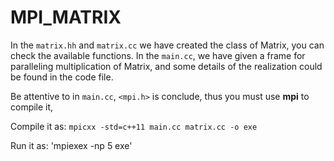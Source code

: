 # MPI_MATRIX #

In the `matrix.hh` and `matrix.cc` we have created the class of Matrix, you can check the
available functions. In the `main.cc`, we have given a frame for paralleling multiplication
of Matrix, and some details of the realization could be found in the code file.

Be attentive to in `main.cc`, `<mpi.h>` is conclude, thus you must use **mpi** to compile it,

Compile it as:
`mpicxx -std=c++11 main.cc matrix.cc -o exe`

Run it as:
'mpiexex -np 5 exe'

